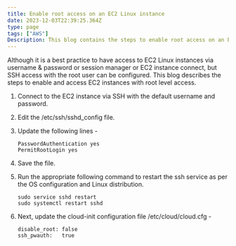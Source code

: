 ```yaml
---
title: Enable root access on an EC2 Linux instance
date: 2023-12-03T22:39:25.364Z
type: page
tags: ["AWS"] 
Description: This blog contains the steps to enable root access on an EC2 Linux instance
---
```


Although it is a best practice to have access to EC2 Linux instances via username & password or session manager or EC2 instance connect, but SSH access with the root user can be configured. This blog describes the steps to enable and access EC2 instances with root level access.

1. Connect to the EC2 instance via SSH with the default username and password.
2. Edit the /etc/ssh/sshd_config file.
3. Update the following lines - 

   ```	
   PasswordAuthentication yes
   PermitRootLogin yes
   ```
4. Save the file.
5. Run the appropriate following command to restart the ssh service as per the OS configuration and Linux distribution.
   ```
   sudo service sshd restart
   sudo systemctl restart sshd
   ```
6. Next, update the cloud-init configuration file /etc/cloud/cloud.cfg -

   ```
   disable_root: false
   ssh_pwauth:   true
   ```
